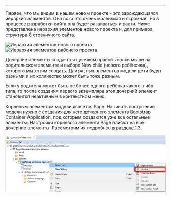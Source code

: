 
-----

Первое, что мы видим в нашем новом проекте - это зарождающаяся иерархия элементов. Она пока что очень маленькая и скромная, но в процессе разработки сайта она будет развиваться и расти.
Ниже представлена иерархия элементов нового проекта и, для примера, структура [8 страничного сайта](img/02.ModelCreation/16.05_8_pageDesign.jpg "Так выглядит восьми страничный сайт. На его создание было потрачено около 60 минут, вместе с временем чтобы продумать структуру и посмотреть в интернете какие разделы должно включать резюме и как они должны называться на английском языке. В этом примере сделана только одна настройка внешнего вида сайта: выбрана тема Bootstrap").
 
![Иерархия элементов нового проекта](img/02.ModelCreation/16.03_NewProjectHierarсh.jpg "Иерархия элементов нового проекта")     ![Иерархия элементов рабочего проекта](img/02.ModelCreation/16.04_8_pageProjectHierarсh.jpg "Иерархия элементов рабочего проекта")

Дочерние элементы создаются щелчком правой кнопки мыши на родительском элементе и выборе New child (нового ребёночка), которого мы хотим создать. Для разных элементов модели дети будут разными и их количество может быть тоже разным.

Если у родителя может быть не более одного ребёнка какого-либо типа, то после создания первого экземпляра этот дочерний элемент становится неактивным в контекстном меню.

Корневым элементом модели является Page. Начинать построение модели нужно с создания для него дочернего элемента Bootstrap Container Application, под которым создаются уже все остальные элементы.
Настройки корневого элемента Page влияют на все дочерние элементы. Рассмотрим их подробнее [в разделе 1.3.](e8322ef3-f089-4379-80ca-9a518dd7b0c9.html)  

![Создание дочерних элементов для Bootstrap Container Aplication](img//02.ModelCreation/16.09_CreationNewChildrn.jpg "Как видно на данной иллюстрации, для элемента Bootstrap Container Application уже созданы дочерние элементы Header и Footer. В контекстном меню они не активны. А детей с типом Action может быть сколько угодно и поэтому в контекстном меню этот ребенок активен.") 




